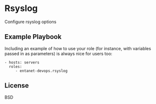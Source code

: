 Rsyslog
=========

Configure rsyslog options

Example Playbook
----------------

Including an example of how to use your role (for instance, with variables passed in as parameters) is always nice for users too:

    - hosts: servers
      roles:
         - entanet-devops.rsyslog

License
-------

BSD
